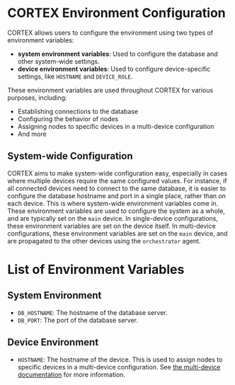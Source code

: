 # CORTEX Environment Configuration

CORTEX allows users to configure the environment using two types of environment variables:

- **system environment variables**: Used to configure the database and other system-wide settings.
- **device environment variables**: Used to configure device-specific settings, like `HOSTNAME` and `DEVICE_ROLE`.

These environment variables are used throughout CORTEX for various purposes, including:

* Establishing connections to the database
* Configuring the behavior of nodes
* Assigning nodes to specific devices in a multi-device configuration
* And more

## System-wide Configuration

CORTEX aims to make system-wide configuration easy, especially in cases where multiple devices require the same
configured values. For instance, if all connected devices need to connect to the same database, it is easier to
configure the database hostname and port in a single place, rather than on each device. This is where system-wide
environment variables come in. These environment variables are used to configure the system as a whole, and are
typically set on the `main` device. In single-device configurations, these environment variables are set on the
device itself. In multi-device configurations, these environment variables are set on the `main` device, and are
propagated to the other devices using the `orchestrator` agent.

# List of Environment Variables

## System Environment

- `DB_HOSTNAME`: The hostname of the database server.
- `DB_PORT`: The port of the database server.

## Device Environment

- `HOSTNAME`: The hostname of the device. This is used to assign nodes to specific devices in a multi-device
  configuration. See [the multi-device documentation](./docs/MULTIDEVICE.md) for more information.
